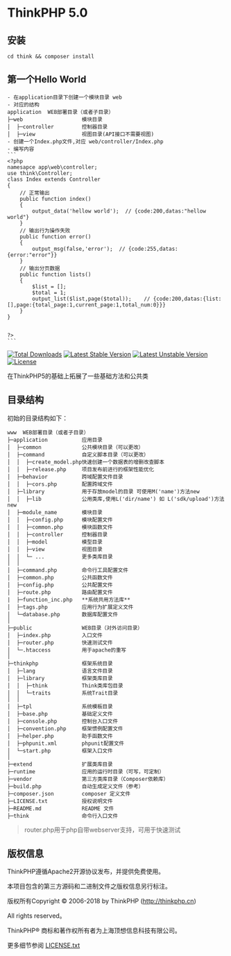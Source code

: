 ThinkPHP 5.0
===============
## 安装
```
cd think && composer install

```
## 第一个Hello World
~~~
- 在application目录下创建一个模块目录 web
- 对应的结构
application  WEB部署目录（或者子目录）
├─web           		模块目录
│  ├─controller			控制器目录
│  ├─view				视图目录(API接口不需要视图)
- 创建一个Index.php文件,对应 web/controller/Index.php
- 编写内容
```
<?php
namesapce app\web\controller;
use think\Controller;
class Index extends Controller
{
	// 正常输出
	public function index()
	{
		output_data('hellow world');  // {code:200,datas:"hellow world"}
	}
	// 输出行为操作失败
	public function error()
	{
		output_msg(false,'error');	// {code:255,datas:{error:"error"}}
	}
	// 输出分页数据
	public function lists()
	{
		$list = [];
		$total = 1;
		output_list($list,page($total));	// {code:200,datas:{list:[],page:{total_page:1,current_page:1,total_num:0}}}
	}
}


?>
```
~~~





[![Total Downloads](https://poser.pugx.org/topthink/think/downloads)](https://packagist.org/packages/topthink/think)
[![Latest Stable Version](https://poser.pugx.org/topthink/think/v/stable)](https://packagist.org/packages/topthink/think)
[![Latest Unstable Version](https://poser.pugx.org/topthink/think/v/unstable)](https://packagist.org/packages/topthink/think)
[![License](https://poser.pugx.org/topthink/think/license)](https://packagist.org/packages/topthink/think)

在ThinkPHP5的基础上拓展了一些基础方法和公共类


## 目录结构

初始的目录结构如下：

~~~
www  WEB部署目录（或者子目录）
├─application           应用目录
│  ├─common             公共模块目录（可以更改）
│  ├─command            自定义脚本目录（可以更改）
│  │  ├─create_model.php快速创建一个数据表的增删改查脚本
│  │  ├─release.php     项目发布前进行的框架性能优化
│  ├─behavior           跨域配置文件目录
│  │  ├─cors.php     	配置跨域文件
│  ├─library            用于存放model的目录 可使用M('name')方法new
│  │  ├─lib     		公用类库,使用L('dir/name') 如 L('sdk/upload')方法new
│  ├─module_name        模块目录
│  │  ├─config.php      模块配置文件
│  │  ├─common.php      模块函数文件
│  │  ├─controller      控制器目录
│  │  ├─model           模型目录
│  │  ├─view            视图目录
│  │  └─ ...            更多类库目录
│  │
│  ├─command.php        命令行工具配置文件
│  ├─common.php         公共函数文件
│  ├─config.php         公共配置文件
│  ├─route.php          路由配置文件
|  ├─function_inc.php   **系统共用方法库**
│  ├─tags.php           应用行为扩展定义文件
│  └─database.php       数据库配置文件
│
├─public                WEB目录（对外访问目录）
│  ├─index.php          入口文件
│  ├─router.php         快速测试文件
│  └─.htaccess          用于apache的重写
│
├─thinkphp              框架系统目录
│  ├─lang               语言文件目录
│  ├─library            框架类库目录
│  │  ├─think           Think类库包目录
│  │  └─traits          系统Trait目录
│  │
│  ├─tpl                系统模板目录
│  ├─base.php           基础定义文件
│  ├─console.php        控制台入口文件
│  ├─convention.php     框架惯例配置文件
│  ├─helper.php         助手函数文件
│  ├─phpunit.xml        phpunit配置文件
│  └─start.php          框架入口文件
│
├─extend                扩展类库目录
├─runtime               应用的运行时目录（可写，可定制）
├─vendor                第三方类库目录（Composer依赖库）
├─build.php             自动生成定义文件（参考）
├─composer.json         composer 定义文件
├─LICENSE.txt           授权说明文件
├─README.md             README 文件
├─think                 命令行入口文件
~~~

> router.php用于php自带webserver支持，可用于快速测试


## 版权信息

ThinkPHP遵循Apache2开源协议发布，并提供免费使用。

本项目包含的第三方源码和二进制文件之版权信息另行标注。

版权所有Copyright © 2006-2018 by ThinkPHP (http://thinkphp.cn)

All rights reserved。

ThinkPHP® 商标和著作权所有者为上海顶想信息科技有限公司。

更多细节参阅 [LICENSE.txt](LICENSE.txt)
